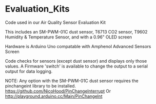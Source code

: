 # Evaluation_Kits
Code used in our Air Quality Sensor Evaluation Kit

This includes an SM-PWM-01C dust sensor, T6713 CO2 sensor, T9602 Humidity & Temperature Sensor, and with a 0.96" OLED screen

Hardware is Arduino Uno compatable with Amphenol Advanced Sensors Screen

Code checks for sensors (except dust sensor) and displays only those values. A Firmware 'switch' is available to change the output to a serial output for data logging.

NOTE: Any option with the SM-PWM-01C dust sensor requires the pinchangeint library to be installed. https://github.com/NicoHood/PinChangeInterrupt Or http://playground.arduino.cc/Main/PinChangeInt
